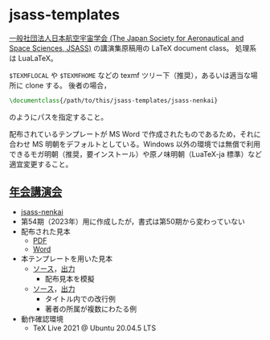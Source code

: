 # jsass-templates

[一般社団法人日本航空宇宙学会 (The Japan Society for Aeronautical and Space Sciences, JSASS)](https://www.jsass.or.jp/) の講演集原稿用の LaTeX document class。
処理系は LuaLaTeX。

`$TEXMFLOCAL` や `$TEXMFHOME` などの texmf ツリー下（推奨），あるいは適当な場所に clone する。
後者の場合，
```latex
\documentclass{/path/to/this/jsass-templates/jsass-nenkai}
```
のようにパスを指定すること。

配布されているテンプレートが MS Word で作成されたものであるため，それに合わせ MS 明朝をデフォルトとしている。Windows 以外の環境では無償で利用できるモガ明朝（推奨，要インストール）や原ノ味明朝（LuaTeX-ja 標準）など適宜変更すること。

## [年会講演会](https://branch.jsass.or.jp/nenkai/)

- [jsass-nenkai](jsass-nenkai.cls)
- 第54期（2023年）用に作成したが，書式は第50期から変わっていない
- 配布された見本
    - [PDF](sample/50_mihon.pdf)
    - [Word](sample/50_mihon.doc)
- 本テンプレートを用いた見本
    - [ソース](example/nenkai_1.tex)，[出力](example/nenkai_1.pdf)
        - 配布見本を模擬
    - [ソース](example/nenkai_2.tex)，[出力](example/nenkai_2.pdf)
        - タイトル内での改行例
        - 著者の所属が複数にわたる例
- 動作確認環境
    - TeX Live 2021 @ Ubuntu 20.04.5 LTS